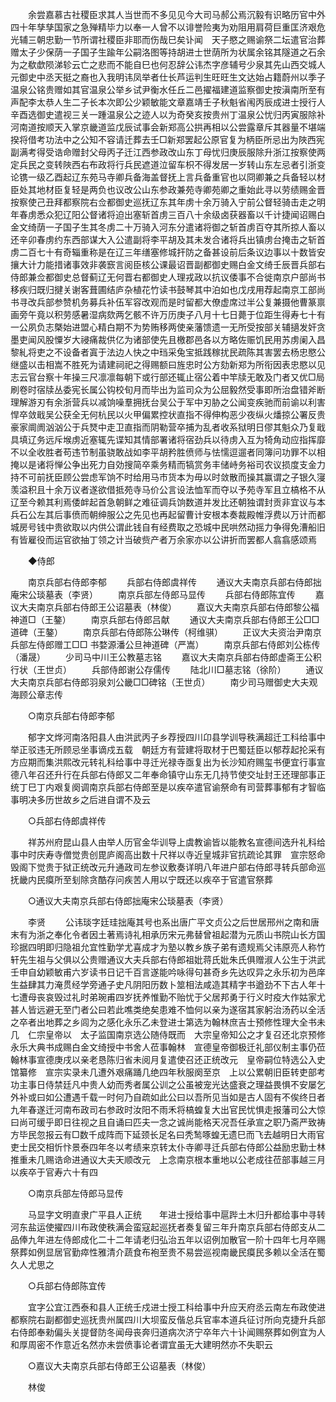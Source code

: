 <!-- { "loadSidebar": true } -->
　　余尝嘉慕古社稷臣求其人当世而不多见见今大司马郝公焉沉毅有识略历官中外四十年孳孳国家之急殚精毕力以奉一人曾不以诽誉险夷为劝阻用肩荷巨重匡济艰危光辅三朝忠勤一节所谓社稷臣非耶而伤哉巳矣讣闻　天子愍之赐谕祭二坛遣官治葬赠太子少保荫一子国子生踰年公嗣洛图等持胡进士世荫所为状属余铭其隧道之石余为之欷歔陨涕轸云亡之悲而不能自巳也何忍辞公讳杰字彦辅号少泉其先山西交城人元御史中丞天挺之裔也入我明讳凤举者仕长芦运判生旺旺生文达始占籍蔚州以季子温泉公铭贵赠如其官温泉公举乡试尹衡水任丘二邑擢福建道监察御史按滇南所至有声配李太恭人生二子长本次即公少颖敏能文章嘉靖壬子秋魁省闱丙辰成进士授行人辛酉选御史遣视三关一踵温泉公之迹人以为奇癸亥按贵州丁温泉公忧归丙寅服除补河南道按顺天入掌京畿道监戊辰试事会新郑高公拱再相以公尝露章斥其器量不堪端揆将借考功法中之公知不容请迁葬去壬□新郑罢起公原官复为柄臣所忌出为陜西宪副满考得受诰命赠封父母丙子迁江西参政改山东丁母忧归庚辰服除升浙江按察使两定兵民之变转陜西右布政将行兵民遮道泣留车枳不得发居一岁转山东左忌者引浙变论镌一级乙酉起辽东苑马寺卿兵备海盖督抚上言兵备重官也以冏卿兼之兵备轻以材臣处其地材臣复轻是两负也议改公山东参政兼苑寺卿苑卿之重始此寻以劳绩赐金晋按察使己丑拜都察院右佥都御史巡抚辽东其年虏十余万骑入宁前公督轻骑击走之明年春虏悉众犯辽阳公督诸将迫出塞斩首虏三百八十余级卤获器畜以千计捷闻诏赐白金文绮荫一子国子生其冬虏二十万骑入河东分遣诸将御之斩首虏百夺其所掠人畜以还辛卯春虏约东西部谋大入公遣副将李平胡及其未发合诸将兵出镇虏台掩击之斩首虏二百七十有奇辎重称是在辽三年缮塞修城扞防之备甚设前后条议边事以十数皆安攘大计力能措诸事效非袭窾言阅臣核公课最诏晋副都御史赐白金文绮壬辰晋兵部右侍郎兼佥都御史总督蓟辽无何晋右都御史人理戎政以抗议倭事不合徙南京户部尚书移疾归既归揵关谢客葺圃结庐杂植花竹读书鼓琴其中泊如也戊戌用荐起南京工部尚书寻改兵部参赞机务募兵补伍军容改观而是时留都大僚虚席过半公复兼摄他曹篆禀画旁午竟以积劳感暑湿病欬两乞骸不许万历庚子八月十七日薨于位距生得寿七十有一公夙负志槩始进盟心精白期不为势贿移两使亲藩馈遗一无所受按部关辅擿发奸贪墨吏闻风股憟岁大祲痛裁供亿为诸部使先且檄郡邑各以方略佐赈饥民用苏虏阑入昌黎糺将吏之不设备者寘于法边人快之中珰采兔宝抵践稼扰民疏陈其害罢去杨忠愍公继盛以击相嵩不胜死为请建祠祀之得赐额曰旌忠时公方劾新郑为所衔因表忠愍以见志云官台察十年操三尺凛凛每朝下或行部还辄止宿公着中竿牍无敢及门者又优□局刷卷时宿牍丛委宪长属公钩校旬月而毕出为监司众为公屈毅然受事即所治盘错斧断理解游刃有余浙营兵以减饷噪羣拥抚台吴公于军中刃胁之公闻变疾驰而前谕以利害悍卒敛戢吴公获全无何杭民以火甲偏累控状直指不得伸构恶少夜纵火燔掠公署反贵豪家阛阓汹汹公于兵燹中走卫直指而阴勒营卒捕为乱者收系狱明日僇其魁众乃复戢具填辽务远斥堠虏近塞辄先谍知其情部署诸将宿劲兵以待虏入互为犄角动应指挥靡不以全收胜者苟违节制虽骁敢战如李平胡矜胜偾师与怯懦逗遛者同簿问功罪不以相掩以是诸将惮公争出死力自効搜简卒乘务精而犒赏务丰储峙务裕司农议损度支金力持不可前抚臣顾公尝虑军饷不时给用马市货本为毋以时敛散而操其赢谓之子银久寖羡溢积且十余万议者遂欲借抵苑寺马价公言设法恤军而夺以予苑寺军且立槁格不从辽至今赖其利焉倭衅起首急朝鲜之难征调兵饷数道并发比还朝独谓封贡非宜议与本兵石公左其后事偾而朝绅服公之先见也再起留曹计安根本奏裁殿帷浮费以万计而都城房号钱中贵欲取以内供公谓此钱自有经费取之恐城中民哄然动摇力争得免漕船旧有皆雇役而运官欲抽丁领之计当破赀产者万余家亦以公讲折而罢都人翕翕感颂焉 

　　◆侍郎 

　　南京兵部右侍郎李郁 
　　兵部右侍郎虞祥传 
　　通议大夫南京兵部右侍郎拙庵宋公琰墓表（李贤） 
　　南京兵部左侍郎马显传 
　　兵部右侍郎陈宜传 
　　嘉议大夫南京兵部右侍郎王公诏墓表（林俊） 
　　嘉议大夫南京兵部右侍郎黎公福神道□（王鏊） 
　　南京兵部右侍郎吕献 
　　通议大夫南京兵部右侍郎王公□□道碑（王鏊） 
　　南京兵部右侍郎陈公琳传（柯维骐） 
　　正议大夫资治尹南京兵部左侍郎赠工□□ 书婺源潘公旦神道碑（严嵩） 
　　南京兵部右侍郎刘公栋传（潘晟） 
　　少司马中川王公教墓志铭 
　　嘉议大夫南京兵部右侍郎虚斋王公积行状（王世贞） 
　　兵部侍郎谢公存儒传 
　　陆北川□墓志铭（徐阶） 
　　通议大夫南京兵部右侍郎羽泉刘公畿□□碑铭（王世贞） 
　　南少司马赠御史大夫观海顾公章志传 

　　○南京兵部右侍郎李郁 

　　郁字文烨河南洛阳县人由洪武丙子乡荐授四川卬县学训导秩满超迁工科给事中举正驳违无所顾忌坐事谪戍五载　朝廷方有营建将取材于巴蜀廷臣以郁荐起抡采有方应期而集洪熙改元转礼科给事中寻迁光禄寺亟复出为长沙知府赐玺书便宜行事宣德八年召还升行在兵部右侍郎又二年奉命镇守山东无几持节使交址封王还理部事正统丁巳丁内艰复阕调南京兵部右侍郎至是以疾卒遣官谕祭命有司营葬事郁有才智临事明决多历世故乡之后进自谓不及云 

　　○兵部右侍郎虞祥传 

　　祥苏州府昆山县人由举人历官金华训导上虞教谕皆以能教名宣德间选升礼科给事中时庆寿寺僧觉贵创毘庐阁高出数十尺祥以寺近皇城非官抗疏论其罪　宣宗怒命毁阁下觉贵于狱正统改元升通政司左参议敷奏详明八年进户部右侍郎寻转兵部命巡抚畿内民瘼所至刬除贪酷存问疾苦人用以宁既还以疾卒于官遣官祭葬 

　　○通议大夫南京兵部右侍郎拙庵宋公琰墓表（李贤） 

　　李贤 
　　公讳琰字廷珪拙庵其号也系出唐广平文贞公之后世居邢州之南和唐末有为浙之奉化令者因土著焉诗礼相承历宋元弗替曾祖起潜为元质山书院山长方国珍据四明即归隐祖允宜性勤学尤喜成才为塾以教乡族子弟有遗规焉父讳原亮人称竹轩先生祖与父俱以公贵赠通议大夫兵部右侍郎祖妣蒋氏妣朱氏俱赠淑人公生于洪武壬申自幼颖敏甫六岁读书日记千百言遂能吟咏得句甚奇乡先达叹异之永乐初为邑庠生益肆其力淹贯经学旁通子史凡阴阳历数卜筮相法咸造其精字书遒劲不下古人年十七遭母丧哀毁过礼时弟琬甫四岁抚养惟勤不贻忧于父居邦勇于行义时疫大作姑家尤甚人皆远避无至门者公曰若此噍类绝矣患难不恤何以亲为遂宿其家躬治汤药以全活之卒者出地葬之乡闾为之感化永乐乙未登进士第选为翰林庶吉士预修性理大全书未几　仁宗皇帝以　太子监国南京选公随侍既而　大宗皇帝知公之才复召还北京预修　永乐大典书成赐白金文绮授中书舍人莅事翰林　宣德皇帝御极迁礼部仪制主事仍莅翰林事宣德庚戌以亲老恳陈归省未阅月复遣使召还正统改元　皇帝嗣位特选公入史馆纂修　宣宗实录未几遭外艰痛踊几绝四年秋服阕至京　上以公累朝旧臣转吏部考功主事日侍禁廷凡中贵人幼而秀者属公训之公虽被宠光达盛衰之理益畏惧不安屡乞外补或曰如公遭遇千载一时何乃自疏如此公曰以吾所见当如是古人固有不俟终日者九年春遂迁河南布政司右参政时汝阳不雨禾将槁蝗复大出官民忧惧走报藩司公大惊曰尚可缓乎即日往视之且自诵曰匹夫一念之诚尚能格天况吾任承宣之职乃斋严致祷方毕民忽报云有□数千成阵而下延颈长足名曰秃鹙啄蝗无遗巳而飞去越明日大雨官吏士民交相忻忭景泰四年冬以考绩来京转太仆寺卿寻迁兵部右侍郎公益励忠勤士林推重未几赐诰命进通议大夫天顺改元　上念南京根本重地以公老成往莅部事越三月以疾卒于官寿六十有四 

　　○南京兵部左侍郎马显传 

　　马显字文明直隶广平县人正统　　年进士授给事中扈跸土木归升都给事中寻转河东盐运使擢四川布政使秩满会蛮寇起巡抚者奏复留三年升南京兵部右侍郎支从二品俸九年进左侍郎成化二十二年请老归弘治五年以诏例加散官一阶十四年七月卒赐祭葬如例显居官勤瘁性雅清介蔬食布袍至贵不易尝巡视南畿民瘼民多赖以全活在蜀久人尤思之 

　　○兵部右侍郎陈宜传 

　　宜字公宜江西泰和县人正统壬戍进士授工科给事中升应天府丞云南左布政使进都察院右副都御史巡抚贵州属四川大坝蛮反偕总兵官率本道兵征讨所向克捷升兵部右侍郎奉勑偏头关提督防冬闻母丧奔归道病次济宁卒年六十讣闻赐祭葬如例宜为人和厚周密不作意近名然亦未尝偾事论者谓宜虽无大建明然亦不失职云 

　　○嘉议大夫南京兵部右侍郎王公诏墓表（林俊） 

　　林俊 
